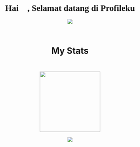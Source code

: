 <h1 align="center" style="font-family: 'Lexend Deca';">Hai 👋, Selamat datang di Profileku</h1>
<p align="center">
  <a href="https://github.com/aphrodeosubarno">
    <img align="center" src="https://user-images.githubusercontent.com/69864986/159616327-613d4ed8-6c34-47d0-a8dc-836da1f8b9f6.jpg" />
  </a>
</p>

<br/>  

<h1 align="center">My Stats</h1>
<br>

<p align="center">
    <img align="center" src="https://github-readme-stats.vercel.app/api/top-langs/?username=aphrodeosubarno&theme=radical&layout=compact" height="196px" />
    <br/>
    <br/>
    <img align="center" src="https://github-readme-stats.vercel.app/api?username=aphrodeosubarno&theme=radical&show_icons=true" />
</p>
